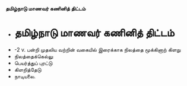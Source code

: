 **தமிழ்நாடு மாணவர் கணினித் திட்டம்**
- # தமிழ்நாடு மாணவர் கணினித் திட்டம்
- -2 v. பன்றி முதலிய வற்றின் வகையில் இரைக்காக நிலத்தை மூக்கினாற் கிளறு
- நிலத்தைக்கெல்லு
- பெயர்த்துப் புரட்டு
- கிளறித்தேடு
- நாடியலை.

